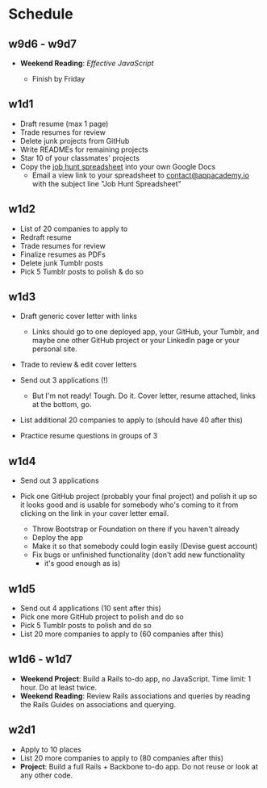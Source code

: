 # Schedule

## w9d6 - w9d7

  * **Weekend Reading**: *Effective JavaScript*
      
      * Finish by Friday

## w1d1

* Draft resume (max 1 page)
* Trade resumes for review
* Delete junk projects from GitHub
* Write READMEs for remaining projects
* Star 10 of your classmates' projects
* Copy the [job hunt spreadsheet][job-hunt-sheet] into your own Google Docs
    * Email a view link to your spreadsheet to contact@appacademy.io
      with the subject line "Job Hunt Spreadsheet"

[job-hunt-sheet]: https://docs.google.com/spreadsheet/ccc?key=0Aoq1T2Vij8pudC1vQ25XdFpPMlRoRDZoVHlhMXdOSHc&usp=sharing

## w1d2

* List of 20 companies to apply to
* Redraft resume
* Trade resumes for review
* Finalize resumes as PDFs
* Delete junk Tumblr posts
* Pick 5 Tumblr posts to polish & do so

## w1d3

* Draft generic cover letter with links

    * Links should go to one deployed app, your GitHub, your Tumblr, and
      maybe one other GitHub project or your LinkedIn page or your
      personal site.

* Trade to review & edit cover letters
* Send out 3 applications (!)

    * But I'm not ready! Tough. Do it. Cover letter, resume attached,
      links at the bottom, go.

* List additional 20 companies to apply to (should have 40 after this)
* Practice resume questions in groups of 3

## w1d4

* Send out 3 applications
* Pick one GitHub project (probably your final project) and polish it up
  so it looks good and is usable for somebody who's coming to it from
  clicking on the link in your cover letter email.

    * Throw Bootstrap or Foundation on there if you haven't already
    * Deploy the app
    * Make it so that somebody could login easily (Devise guest account)
    * Fix bugs or unfinished functionality (don't add new functionality
      - it's good enough as is)

## w1d5

* Send out 4 applications (10 sent after this)
* Pick one more GitHub project to polish and do so
* Pick 5 Tumblr posts to polish and do so
* List 20 more companies to apply to (60 companies after this)

## w1d6 - w1d7

* **Weekend Project**: Build a Rails to-do app, no JavaScript. Time
  limit: 1 hour. Do at least twice.
* **Weekend Reading**: Review Rails associations and queries by
  reading the Rails Guides on associations and querying.

## w2d1

* Apply to 10 places
* List 20 more companies to apply to (80 companies after this)
* **Project**: Build a full Rails + Backbone to-do app. Do not reuse or
  look at any other code. 



